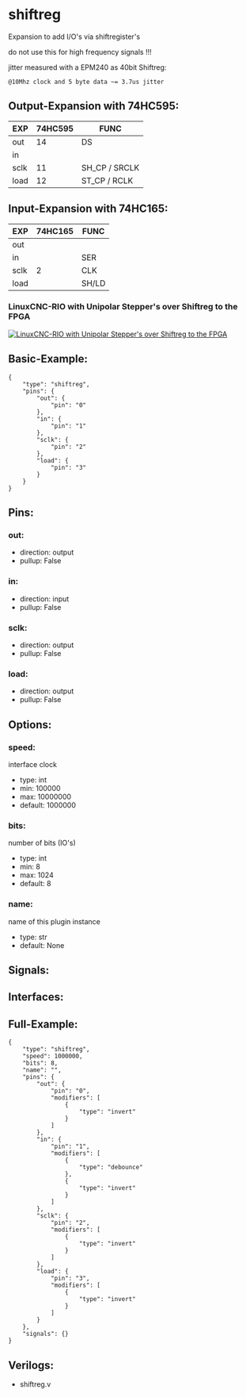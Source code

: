 # shiftreg
Expansion to add I/O's via shiftregister's


do not use this for high frequency signals !!!

jitter measured with a EPM240 as 40bit Shiftreg:
```
@10Mhz clock and 5 byte data ~= 3.7us jitter
```

## Output-Expansion with 74HC595:

| EXP | 74HC595 | FUNC |
| --- | --- | --- |
| out | 14 | DS |
| in |  | |
| sclk | 11 | SH_CP / SRCLK |
| load | 12 | ST_CP / RCLK |

## Input-Expansion with 74HC165:

| EXP | 74HC165 | FUNC |
| --- | --- | --- |
| out |  | |
| in |  | SER |
| sclk | 2 | CLK |
| load |  | SH/LD |

### LinuxCNC-RIO with Unipolar Stepper's over Shiftreg to the FPGA
[![LinuxCNC-RIO with Unipolar Stepper's over Shiftreg to the FPGA](https://img.youtube.com/vi/NlLd5CRCOac/0.jpg)](https://www.youtube.com/shorts/NlLd5CRCOac "LinuxCNC-RIO with Unipolar Stepper's over Shiftreg to the FPGA")

        

## Basic-Example:
```
{
    "type": "shiftreg",
    "pins": {
        "out": {
            "pin": "0"
        },
        "in": {
            "pin": "1"
        },
        "sclk": {
            "pin": "2"
        },
        "load": {
            "pin": "3"
        }
    }
}
```

## Pins:
### out:

 * direction: output
 * pullup: False

### in:

 * direction: input
 * pullup: False

### sclk:

 * direction: output
 * pullup: False

### load:

 * direction: output
 * pullup: False


## Options:
### speed:
interface clock

 * type: int
 * min: 100000
 * max: 10000000
 * default: 1000000

### bits:
number of bits (IO's)

 * type: int
 * min: 8
 * max: 1024
 * default: 8

### name:
name of this plugin instance

 * type: str
 * default: None


## Signals:


## Interfaces:


## Full-Example:
```
{
    "type": "shiftreg",
    "speed": 1000000,
    "bits": 8,
    "name": "",
    "pins": {
        "out": {
            "pin": "0",
            "modifiers": [
                {
                    "type": "invert"
                }
            ]
        },
        "in": {
            "pin": "1",
            "modifiers": [
                {
                    "type": "debounce"
                },
                {
                    "type": "invert"
                }
            ]
        },
        "sclk": {
            "pin": "2",
            "modifiers": [
                {
                    "type": "invert"
                }
            ]
        },
        "load": {
            "pin": "3",
            "modifiers": [
                {
                    "type": "invert"
                }
            ]
        }
    },
    "signals": {}
}
```

## Verilogs:
 * shiftreg.v
